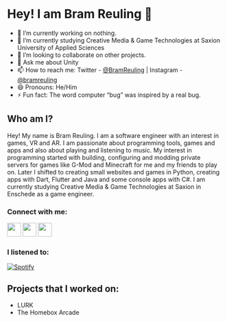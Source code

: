 # Hey! I am Bram Reuling 👋
- 🔭 I’m currently working on nothing.
- 🌱 I’m currently studying Creative Media & Game Technologies at Saxion University of Applied Sciences
- 👯 I’m looking to collaborate on other projects.
- 💬 Ask me about Unity
- 📫 How to reach me: Twitter - [@BramReuling](https://twitter.com/BramReuling) | Instagram - [@bramreuling](https://www.instagram.com/bramreuling/)
- 😄 Pronouns: He/Him
- ⚡ Fun fact: The word computer “bug” was inspired by a real bug.

## Who am I?
Hey! My name is Bram Reuling. I am a software engineer with an interest in games, VR and AR. I am passionate about programming tools, games and apps and also about playing and listening to music. My interest in programming started with building, configuring and modding private servers for games like G-Mod and Minecraft for me and my friends to play on. Later I shifted to creating small websites and games in Python, creating apps with Dart, Flutter and Java and some console apps with C#. I am currently studying Creative Media & Game Technologies at Saxion in Enschede as a game engineer.

### Connect with me:
[<img height="32" width="32" src="https://cdn.jsdelivr.net/npm/simple-icons@v3/icons/linkedin.svg" />](https://www.linkedin.com/in/bram-reuling/)   [<img height="32" width="32" src="https://cdn.jsdelivr.net/npm/simple-icons@v3/icons/instagram.svg" />](https://www.instagram.com/bramreuling/)   [<img height="32" width="32" src="https://cdn.jsdelivr.net/npm/simple-icons@v3/icons/twitter.svg" />](https://twitter.com/BramReuling)

### I listened to:
[![Spotify](https://novatorem.bram-reuling.vercel.app/api/spotify)](https://open.spotify.com/user/brametje01)

## Projects that I worked on:
- LURK
- The Homebox Arcade
